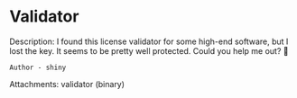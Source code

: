 # Validator

Description:
I found this license validator for some high-end software, but I lost the key. It seems to be pretty well protected. Could you help me out? 🥀

`Author - shiny`

Attachments: validator (binary)